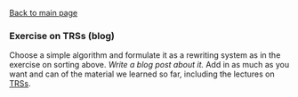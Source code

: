[Back to main page](https://ereeq.github.io/proglangblog/)

### Exercise on TRSs (blog)

Choose a simple algorithm and formulate it as a rewriting system as in the exercise on sorting above. *Write a blog post about it.* Add in as much as you want and can of the material we learned so far, including the lectures on [TRSs](https://hackmd.io/s/BJLCzAKnQ).
